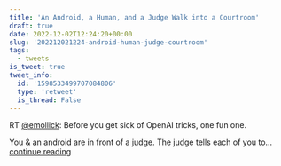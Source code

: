 ```yaml
---
title: 'An Android, a Human, and a Judge Walk into a Courtroom'
draft: true
date: 2022-12-02T12:24:20+00:00
slug: '202212021224-android-human-judge-courtroom'
tags:
  - tweets
is_tweet: true
tweet_info:
  id: '1598533499707084806'
  type: 'retweet'
  is_thread: False
---
```




RT [@emollick](https://x.com/emollick): Before you get sick of OpenAI tricks, one fun one.

You &amp; an android are in front of a judge. The judge tells each of you to… [continue reading](https://x.com/sytelus/status/1598533499707084806)
